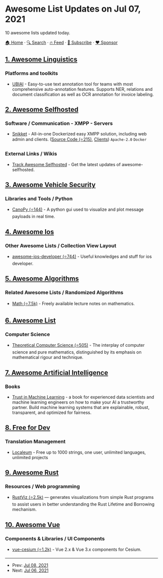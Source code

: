 # Awesome List Updates on Jul 07, 2021

10 awesome lists updated today.

[🏠 Home](/README.md) · [🔍 Search](https://www.trackawesomelist.com/search/) · [🔥 Feed](https://www.trackawesomelist.com/rss.xml) · [📮 Subscribe](https://trackawesomelist.us17.list-manage.com/subscribe?u=d2f0117aa829c83a63ec63c2f&id=36a103854c) · [❤️  Sponsor](https://github.com/sponsors/theowenyoung)



## [1. Awesome Linguistics](/content/theimpossibleastronaut/awesome-linguistics/README.md)

### Platforms and toolkits

*   [UBIAI](https://ubiai.tools/) - Easy-to-use text annotation tool for teams with most comprehensive auto-annotation features. Supports NER, relations and document classification as well as OCR annotation for invoice labeling.

## [2. Awesome Selfhosted](/content/awesome-selfhosted/awesome-selfhosted/README.md)

### Software / Communication - XMPP - Servers

*   [Snikket](https://snikket.org/) - All-in-one Dockerized easy XMPP solution, including web admin and clients. ([Source Code (⭐215)](https://github.com/snikket-im/snikket-server), [Clients](https://snikket.org/app/)) `Apache-2.0` `Docker`

### External Links / Wikis

*   [Track Awesome Selfhosted](https://www.trackawesomelist.com/awesome-selfhosted/awesome-selfhosted/) - Get the latest updates of awesome-selfhosted.

## [3. Awesome Vehicle Security](/content/jaredthecoder/awesome-vehicle-security/README.md)

### Libraries and Tools / Python

*   [CanoPy (⭐144)](https://github.com/tbruno25/canopy) - A python gui used to visualize and plot message payloads in real time.

## [4. Awesome Ios](/content/vsouza/awesome-ios/README.md)

### Other Awesome Lists / Collection View Layout

*   [awesome-ios-developer (⭐744)](https://github.com/jphong1111/awesome-ios-developer) - Useful knowledges and stuff for ios developer.

## [5. Awesome Algorithms](/content/tayllan/awesome-algorithms/README.md)

### Related Awesome Lists / Randomized Algorithms

*   [Math (⭐7.5k)](https://github.com/rossant/awesome-math#readme) - Freely available lecture notes on mathematics.

## [6. Awesome List](/content/sindresorhus/awesome/README.md)

### Computer Science

*   [Theoretical Computer Science (⭐505)](https://github.com/mostafatouny/awesome-theoretical-computer-science#readme) - The interplay of computer science and pure mathematics, distinguished by its emphasis on mathematical rigour and technique.

## [7. Awesome Artificial Intelligence](/content/owainlewis/awesome-artificial-intelligence/README.md)

### Books

*   [Trust in Machine Learning](https://www.manning.com/books/trust-in-machine-learning) - a book for experienced data scientists and machine learning engineers on how to make your AI a trustworthy partner. Build machine learning systems that are explainable, robust, transparent, and optimized for fairness.

## [8. Free for Dev](/content/ripienaar/free-for-dev/README.md)

### Translation Management

*   [Localeum](https://localeum.com) - Free up to 1000 strings, one user, unlimited languages, unlimited projects

## [9. Awesome Rust](/content/rust-unofficial/awesome-rust/README.md)

### Resources / Web programming

*   [RustViz (⭐2.5k)](https://github.com/rustviz/rustviz) — generates visualizations from simple Rust programs to assist users in better understanding the Rust Lifetime and Borrowing mechanism.

## [10. Awesome Vue](/content/vuejs/awesome-vue/README.md)

### Components & Libraries / UI Components

*   [vue-cesium (⭐1.2k)](https://github.com/zouyaoji/vue-cesium) - Vue 2.x & Vue 3.x components for Cesium.

---

- Prev: [Jul 08, 2021](/content/2021/07/08/README.md)
- Next: [Jul 06, 2021](/content/2021/07/06/README.md)